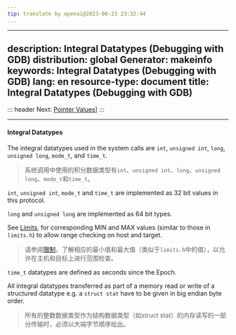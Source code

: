 ```yaml
---
tip: translate by openai@2023-06-23 23:32:44
...
```

---
description: Integral Datatypes (Debugging with GDB)
distribution: global
Generator: makeinfo
keywords: Integral Datatypes (Debugging with GDB)
lang: en
resource-type: document
title: Integral Datatypes (Debugging with GDB)
---
::: header
Next: [Pointer Values](Pointer-Values.html#Pointer-Values)]
:::

---

#### Integral Datatypes


The integral datatypes used in the system calls are `int`, `unsigned int`, `long`, `unsigned long`, `mode_t`, and `time_t`.

> 系统调用中使用的积分数据类型有`int`、`unsigned int`、`long`、`unsigned long`、`mode_t`和`time_t`。

`int`, `unsigned int`, `mode_t` and `time_t` are implemented as 32 bit values in this protocol.

`long` and `unsigned long` are implemented as 64 bit types.


See [Limits](Limits.html#Limits), for corresponding MIN and MAX values (similar to those in `limits.h`) to allow range checking on host and target.

> 请参阅[限制](Limits.html#Limits)，了解相应的最小值和最大值（类似于`limits.h`中的值），以允许在主机和目标上进行范围检查。

`time_t` datatypes are defined as seconds since the Epoch.


All integral datatypes transferred as part of a memory read or write of a structured datatype e.g. a `struct stat` have to be given in big endian byte order.

> 所有的整数数据类型作为结构数据类型（如struct stat）的内存读写的一部分传输时，必须以大端字节顺序给出。
